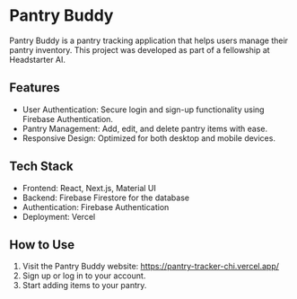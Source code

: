 # Pantry Buddy
Pantry Buddy is a pantry tracking application that helps users manage their pantry inventory. This project was developed as part of a fellowship at Headstarter AI.
## Features
- User Authentication: Secure login and sign-up functionality using Firebase Authentication.
- Pantry Management: Add, edit, and delete pantry items with ease.
- Responsive Design: Optimized for both desktop and mobile devices.
## Tech Stack
- Frontend: React, Next.js, Material UI
- Backend: Firebase Firestore for the database
- Authentication: Firebase Authentication
- Deployment: Vercel
## How to Use
1. Visit the Pantry Buddy website: https://pantry-tracker-chi.vercel.app/
2. Sign up or log in to your account.
3. Start adding items to your pantry.
